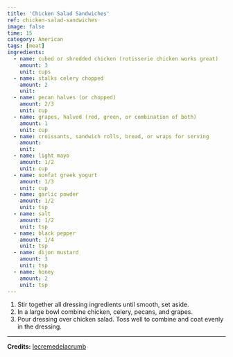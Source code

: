```yaml
---
title: 'Chicken Salad Sandwiches'
ref: chicken-salad-sandwiches
image: false
time: 15
category: American
tags: [meat]
ingredients:
  - name: cubed or shredded chicken (rotisserie chicken works great)
    amount: 3
    unit: cups
  - name: stalks celery chopped
    amount: 2
    unit:
  - name: pecan halves (or chopped)
    amount: 2/3
    unit: cup
  - name: grapes, halved (red, green, or combination of both)
    amount: 1
    unit: cup
  - name: croissants, sandwich rolls, bread, or wraps for serving
    amount:
    unit:
  - name: light mayo
    amount: 1/2
    unit: cup
  - name: nonfat greek yogurt
    amount: 1/3
    unit: cup
  - name: garlic powder
    amount: 1/2
    unit: tsp
  - name: salt
    amount: 1/2
    unit: tsp
  - name: black pepper
    amount: 1/4
    unit: tsp
  - name: dijon mustard
    amount: 3
    unit: tsp
  - name: honey
    amount: 2
    unit: tsp
---
```


1. Stir together all dressing ingredients until smooth, set aside.
2. In a large bowl combine chicken, celery, pecans, and grapes.
3. Pour dressing over chicken salad. Toss well to combine and coat evenly in the dressing.

---

**Credits:** [lecremedelacrumb](https://www.lecremedelacrumb.com/chicken-salad-with-grapes/)
